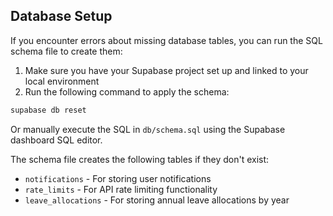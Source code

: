 ## Database Setup

If you encounter errors about missing database tables, you can run the SQL schema file to create them:

1. Make sure you have your Supabase project set up and linked to your local environment
2. Run the following command to apply the schema:

```bash
supabase db reset
```

Or manually execute the SQL in `db/schema.sql` using the Supabase dashboard SQL editor.

The schema file creates the following tables if they don't exist:
- `notifications` - For storing user notifications
- `rate_limits` - For API rate limiting functionality
- `leave_allocations` - For storing annual leave allocations by year 